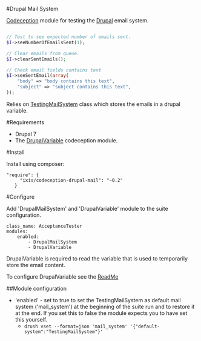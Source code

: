 #Drupal Mail System

[Codeception](http://www.codeception.com) module for testing the [Drupal](http://drupal.org) email system.

```php

// Test to see expected number of emails sent.
$I->seeNumberOfEmailsSent(1);

// Clear emails from queue.
$I->clearSentEmails();

// Check email fields contains text
$I->seeSentEmail(array(
    "body" => "body contains this text",
    "subject" => "subject contains this text",
));
```

Relies on [TestingMailSystem](https://api.drupal.org/api/drupal/modules!system!system.mail.inc/function/TestingMailSystem%3A%3Amail/7) class
which stores the emails in a drupal variable.

#Requirements

* Drupal 7
* The [DrupalVariable](https://github.com/ixis/codeception-drupal-variable) codeception module.

#Install

Install using composer:

```
"require": {
     "ixis/codeception-drupal-mail": "~0.2"
   }
```
#Configure

Add 'DrupalMailSystem' and 'DrupalVariable' module to the suite configuration.

```
class_name: AcceptanceTester
modules:
    enabled:
        - DrupalMailSystem
        - DrupalVariable
```

DrupalVariable is required to read the variable that is used to temporarily
store the email content.

To configure DrupalVariable see the [ReadMe](https://github.com/ixis/codeception-drupal-variable/blob/master/README.md)

##Module configuration

* 'enabled' - set to true to set the TestingMailSystem as default mail system ('mail_system')
at the beginning of the suite run and to restore it at the end. If you set this to false the module
expects you to have set this yourself.
  * `drush vset --format=json 'mail_system' '{"default-system":"TestingMailSystem"}'`